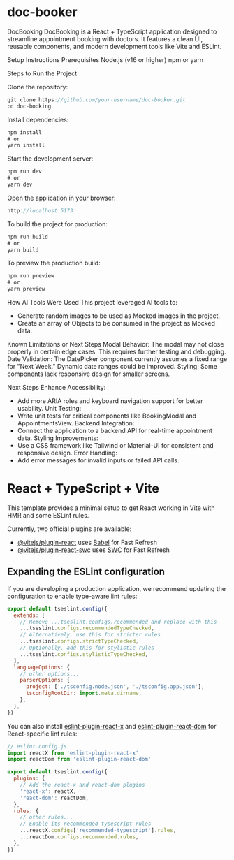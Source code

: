 # doc-booker
DocBooking
DocBooking is a React + TypeScript application designed to streamline appointment booking with doctors. It features a clean UI, reusable components, and modern development tools like Vite and ESLint.

Setup Instructions
Prerequisites
Node.js (v16 or higher)
npm or yarn

Steps to Run the Project

Clone the repository:
```js
git clone https://github.com/your-username/doc-booker.git
cd doc-booking
```

Install dependencies:
```js
npm install
# or
yarn install
```
Start the development server:
```js
npm run dev
# or
yarn dev
```
Open the application in your browser:
```js
http://localhost:5173
```
To build the project for production:
```js
npm run build
# or
yarn build
```
To preview the production build:
```js
npm run preview
# or
yarn preview
```


How AI Tools Were Used
This project leveraged AI tools to:
 - Generate random images to be used as Mocked images in the project.
 - Create an array of Objects to be consumed in the project as Mocked data.

Known Limitations or Next Steps
Modal Behavior:
The modal may not close properly in certain edge cases. This requires further testing and debugging.
Date Validation:
The DatePicker component currently assumes a fixed range for "Next Week." Dynamic date ranges could be improved.
Styling:
Some components lack responsive design for smaller screens.


Next Steps
Enhance Accessibility:
 - Add more ARIA roles and keyboard navigation support for better usability.
Unit Testing:
 - Write unit tests for critical components like BookingModal and AppointmentsView.
Backend Integration:
 - Connect the application to a backend API for real-time appointment data.
Styling Improvements:
 - Use a CSS framework like Tailwind or Material-UI for consistent and responsive design.
Error Handling:
 - Add error messages for invalid inputs or failed API calls.



# React + TypeScript + Vite

This template provides a minimal setup to get React working in Vite with HMR and some ESLint rules.

Currently, two official plugins are available:

- [@vitejs/plugin-react](https://github.com/vitejs/vite-plugin-react/blob/main/packages/plugin-react) uses [Babel](https://babeljs.io/) for Fast Refresh
- [@vitejs/plugin-react-swc](https://github.com/vitejs/vite-plugin-react/blob/main/packages/plugin-react-swc) uses [SWC](https://swc.rs/) for Fast Refresh

## Expanding the ESLint configuration

If you are developing a production application, we recommend updating the configuration to enable type-aware lint rules:

```js
export default tseslint.config({
  extends: [
    // Remove ...tseslint.configs.recommended and replace with this
    ...tseslint.configs.recommendedTypeChecked,
    // Alternatively, use this for stricter rules
    ...tseslint.configs.strictTypeChecked,
    // Optionally, add this for stylistic rules
    ...tseslint.configs.stylisticTypeChecked,
  ],
  languageOptions: {
    // other options...
    parserOptions: {
      project: ['./tsconfig.node.json', './tsconfig.app.json'],
      tsconfigRootDir: import.meta.dirname,
    },
  },
})
```

You can also install [eslint-plugin-react-x](https://github.com/Rel1cx/eslint-react/tree/main/packages/plugins/eslint-plugin-react-x) and [eslint-plugin-react-dom](https://github.com/Rel1cx/eslint-react/tree/main/packages/plugins/eslint-plugin-react-dom) for React-specific lint rules:

```js
// eslint.config.js
import reactX from 'eslint-plugin-react-x'
import reactDom from 'eslint-plugin-react-dom'

export default tseslint.config({
  plugins: {
    // Add the react-x and react-dom plugins
    'react-x': reactX,
    'react-dom': reactDom,
  },
  rules: {
    // other rules...
    // Enable its recommended typescript rules
    ...reactX.configs['recommended-typescript'].rules,
    ...reactDom.configs.recommended.rules,
  },
})
```
